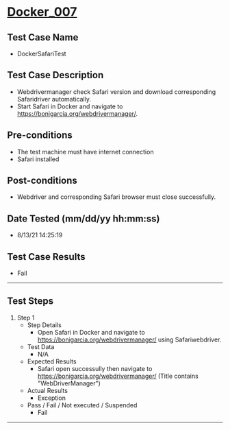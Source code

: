 # [Docker_007](https://github.com/bonigarcia/webdrivermanager-examples/tree/master/src/test/java/io/github/bonigarcia/wdm/test/basic/DockerSafariTest.java)
## Test Case Name
* DockerSafariTest
## Test Case Description
* Webdrivermanager check Safari version and download corresponding Safaridriver automatically.
* Start Safari in Docker and navigate to https://bonigarcia.org/webdrivermanager/.
## Pre-conditions
* The test machine must have internet connection
* Safari installed
## Post-conditions
* Webdriver and corresponding Safari browser must close successfully.
## Date Tested (mm/dd/yy hh:mm:ss)
* 8/13/21 14:25:19
## Test Case Results
* Fail
---
## Test Steps
1. Step 1
	* Step Details
		* Open Safari in Docker and navigate to https://bonigarcia.org/webdrivermanager/ using Safariwebdriver.
	* Test Data
		* N/A
	* Expected Results
		* Safari open successully then navigate to https://bonigarcia.org/webdrivermanager/ (Title contains "WebDriverManager")
	* Actual Results
		* Exception
	* Pass / Fail / Not executed / Suspended
		* Fail
---
